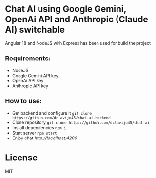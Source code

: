 Chat AI using Google Gemini, OpenAi API and Anthropic (Claude AI) switchable
=======

Angular 18 and NodeJS with Express has been used for build the project

Requirements:
---------------

- NodeJS
- Google Gemini API key
- OpenAi API key
- Anthropic API key

How to use:
---------------

- Get backend and configure it ```git clone https://github.com/dclavijo45/chat-ai-backend```
- Clone repository  ```git clone https://github.com/dclavijo45/chat-ai```
- Install dependencies ```npm i```
- Start server ```npm start```
- Enjoy chat _http://localhost:4200_
  

License
=======
MIT
